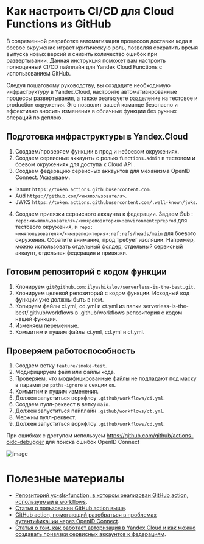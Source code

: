 # Как настроить CI/CD для Cloud Functions из GitHub
В современной разработке автоматизация процессов доставки кода в боевое окружение играет критическую роль, позволяя сократить время выпуска новых версий и снизить количество ошибок при развертывании. Данная инструкция поможет вам настроить полноценный CI/CD пайплайн для Yandex Cloud Functions с использованием GitHub.

Следуя пошаговому руководству, вы создадите необходимую инфраструктуру в Yandex.Cloud, настроите автоматизированные процессы развертывания, а также реализуете разделение на тестовое и production окружения. Это позволит вашей команде безопасно и эффективно вносить изменения в облачные функции без ручных операций по деплою.
## Подготовка инфраструктуры в Yandex.Cloud
1. Создаем/проверяем функции в прод и небоевом окружениях.
2. Создаем сервисные аккаунты с ролью ```functions.admin``` в тестовом и боевом окружениях для доступа к Cloud API .
3. Создаем федерацию сервисных аккаунтов для механизма OpenID Connect. Указываем.
- Issuer ```https://token.actions.githubusercontent.com```.
- Aud ```https://github.com/<имяпользователя>```.
- JWKS ```https://token.actions.githubusercontent.com/.well-known/jwks```.
4. Создаем привязки сервисного аккаунта к федерации. Задаем Sub : ```repo:<имяпользователя>/<имярепозитория>:environment:preprod``` для тестового окружения, и ```repo:<имяпользователя>/<имярепозитория>:ref:refs/heads/main``` для боевого окружения. Обратите внимание, прод требует изоляции. Например, можно использовать отдельный фолдер, отдельный сервисный аккаунт, отдельная федерация и привязки.
## Готовим репозиторий с кодом функции 
1. Клонируем ```git@github.com:ilyashikalov/serverless-is-the-best.git```.
2. Клонируем целевой репозиторий с кодом функции. Исходный код функции уже должны быть в нем.
3. Копируем файлы ci.yml, cd.yml и сt.yml из папки serverless-is-the-best/.github/workflows в .github/workflows репозитория с кодом нашей функции.
4. Изменяем переменные.
5. Коммитим и пушим файлы ci.yml, cd.yml и сt.yml.
## Проверяем работоспособность
1. Создаем ветку ```feature/smoke-test```.
2. Модифицируем файл или файлы кода.
3. Проверяем, что модифицированные файлы не подпадают под маску в параметре ```paths-ignore``` в секции ```on```.
4. Коммитим и пушим изменения.
5. Должен запуститься воркфлоу ```.github/workflows/ci.yml```.
6. Создаем пулл-реквест в ветку ```main```.
7. Должен запуститься пайплайн ```.github/workflows/ct.yml```.
8. Мержим пулл-реквест.
9. Должен запуститься воркфлоу ```.github/workflows/cd.yml```.

При ошибках с доступом используем https://github.com/github/actions-oidc-debugger для поиска ошибок OpenID Connect

![image](https://github.com/user-attachments/assets/6c7e5798-e422-42c2-a168-db3d1fc0d3ac)
# Полезные материалы
- [Репозиторий yc-sls-function, в котором реализован GitHub action, используемый в workflows](https://github.com/yc-actions/yc-sls-function/blob/main/action.yml).
- [Статья о пользовании GitHub action выше](https://nikolaymatrosov.ru/2021-11-08-Building-CI-CD-in-Yandex-Cloud-using-GitHub-Actions/).
- [GitHub action, помогающий разобраться в проблемах аутентификации через OpenID Connect](https://github.com/github/actions-oidc-debugger).
- [Статья о том, как работает авторизация в Yandex Cloud и как можно создавать привязки сервисных аккаунтов к федерациям](https://nikolaymatrosov.ru/2025-05-04-Authorizing-in-GitHub-Actions-via-Workload-Identities/).
